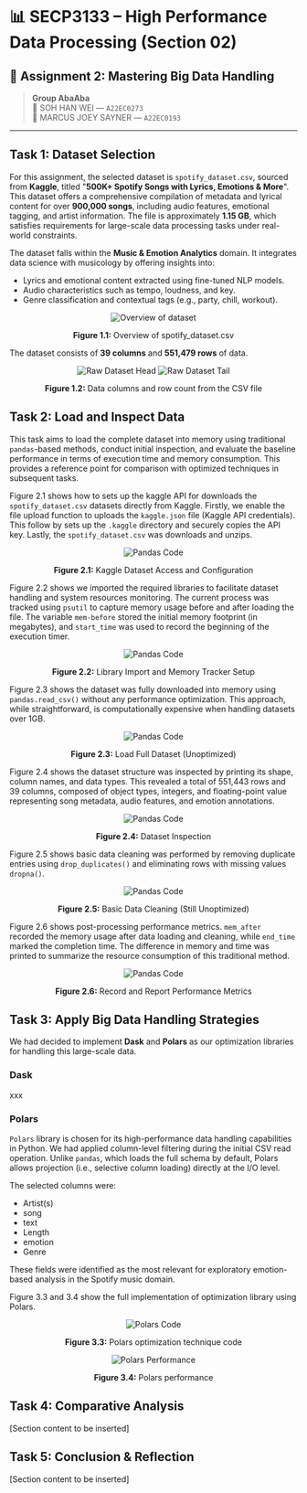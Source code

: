 # 📊 SECP3133 – High Performance Data Processing (Section 02)

## 🧠 Assignment 2: Mastering Big Data Handling

> **Group AbaAba**  
> 👤 SOH HAN WEI — `A22EC0273`  
> 👤 MARCUS JOEY SAYNER — `A22EC0193`

---

 <h2>Task 1: Dataset Selection</h2>

  <p>
    For this assignment, the selected dataset is <code>spotify_dataset.csv</code>, sourced from <strong>Kaggle</strong>, titled 
    "<strong>500K+ Spotify Songs with Lyrics, Emotions & More</strong>". This dataset offers a comprehensive compilation 
    of metadata and lyrical content for over <strong>900,000 songs</strong>, including audio features, emotional tagging, and artist information. 
    The file is approximately <strong>1.15 GB</strong>, which satisfies requirements for large-scale data processing tasks under real-world constraints.
  </p>

  <p>
    The dataset falls within the <strong>Music & Emotion Analytics</strong> domain. It integrates data science with musicology by offering insights into:
  </p>

  <ul>
    <li>Lyrics and emotional content extracted using fine-tuned NLP models.</li>
    <li>Audio characteristics such as tempo, loudness, and key.</li>
    <li>Genre classification and contextual tags (e.g., party, chill, workout).</li>
  </ul>

  <div align="center">
    <img src="figures/Overview.png" alt="Overview of dataset">
    <p><strong>Figure 1.1:</strong> Overview of spotify_dataset.csv</p>
  </div>

  <p>The dataset consists of <strong>39 columns</strong> and <strong>551,479 rows</strong> of data.</p>

  <div align="center">
    <img src="figures/raw_data_head.png" alt="Raw Dataset Head">
    <img src="figures/raw_data_tail.png" alt="Raw Dataset Tail">
    <p><strong>Figure 1.2:</strong> Data columns and row count from the CSV file</p>
  </div>

  <h2>Task 2: Load and Inspect Data</h2>

  <p>This task aims to load the complete dataset into memory using traditional <code>pandas</code>-based methods, conduct initial inspection, and evaluate the baseline performance in terms of execution time and memory consumption. This provides a reference point for comparison with optimized techniques in subsequent tasks.</p>

  <p>Figure 2.1 shows how to sets up the kaggle API for downloads the <code>spotify_dataset.csv</code> datasets directly from Kaggle. Firstly, we enable the file upload function to uploads the <code>kaggle.json</code> file (Kaggle API credentials). This follow by sets up the <code>.kaggle</code> directory and securely copies the API key. Lastly, the <code>spotify_dataset.csv</code> was downloads and unzips.</p>

  <div align="center">
    <img src="figures/pandas1.png" alt="Pandas Code">
    <p><strong>Figure 2.1:</strong> Kaggle Dataset Access and Configuration</p>
  </div>

  <p>Figure 2.2 shows we imported the required libraries to facilitate dataset handling and system resources monitoring. The current process was tracked using <code>psutil</code> to capture memory usage before and after loading the file. The variable <code>mem-before</code> stored the initial memory footprint (in megabytes), and <code>start_time</code> was used to record the beginning of the execution timer.</p>

  <div align="center">
    <img src="figures/pandas2.png" alt="Pandas Code">
    <p><strong>Figure 2.2:</strong> Library Import and Memory Tracker Setup</p>
  </div>

  <p>Figure 2.3 shows the dataset was fully downloaded into memory using <code>pandas.read_csv()</code> without any performance optimization. This approach, while straightforward, is computationally expensive when handling datasets over 1GB.</p>

  <div align="center">
    <img src="figures/pandas3.png" alt="Pandas Code">
    <p><strong>Figure 2.3:</strong> Load Full Dataset (Unoptimized)</p>
  </div>

  <p>Figure 2.4 shows the dataset structure was inspected by printing its shape, column names, and data types. This revealed a total of 551,443 rows and 39 columns, composed of object types, integers, and floating-point value representing song metadata, audio features, and emotion annotations.</p>

  <div align="center">
    <img src="figures/pandas4.png" alt="Pandas Code">
    <p><strong>Figure 2.4:</strong> Dataset Inspection</p>
  </div>

  <p>Figure 2.5 shows basic data cleaning was performed by removing duplicate entries using <code>drop_duplicates()</code> and eliminating rows with missing values <code>dropna()</code>.</p>

  <div align="center">
    <img src="figures/pandas5.png" alt="Pandas Code">
    <p><strong>Figure 2.5:</strong> Basic Data Cleaning (Still Unoptimized)</p>
  </div>

  <p>Figure 2.6 shows post-processing performance metrics. <code>mem_after</code> recorded the memory usage after data loading and cleaning, while <code>end_time</code> marked the completion time. The difference in memory and time was printed to summarize the resource consumption of this traditional method.</p>

  <div align="center">
    <img src="figures/pandas6.png" alt="Pandas Code">
    <p><strong>Figure 2.6:</strong> Record and Report Performance Metrics</p>
  </div>
  
  <h2>Task 3: Apply Big Data Handling Strategies</h2>

  <p>We had decided to implement <strong>Dask</strong> and <strong>Polars</strong> as our optimization libraries for handling this large-scale data.</p>

  <h3><strong>Dask</strong></h3>
  <p>xxx</p>

  <h3><strong>Polars</strong></h3>
  <p>
    <code>Polars</code> library is chosen for its high-performance data handling capabilities in Python. We had applied column-level filtering during 
    the initial CSV read operation. Unlike <code>pandas</code>, which loads the full schema by default, Polars allows projection 
    (i.e., selective column loading) directly at the I/O level.
  </p>

  <p>The selected columns were:</p>
  <ul>
    <li>Artist(s)</li>
    <li>song</li>
    <li>text</li>
    <li>Length</li>
    <li>emotion</li>
    <li>Genre</li>
  </ul>

  <p>
    These fields were identified as the most relevant for exploratory emotion-based analysis in the Spotify music domain.
  </p>

  <p>Figure 3.3 and 3.4 show the full implementation of optimization library using Polars.</p>

  <div align="center">
    <img src="figures/polar1.png" alt="Polars Code">
    <p><strong>Figure 3.3:</strong> Polars optimization technique code</p>
  </div>

  <div align="center">
    <img src="figures/polar2.png" alt="Polars Performance">
    <p><strong>Figure 3.4:</strong> Polars performance</p>
  </div>

  <h2>Task 4: Comparative Analysis</h2>
  <p>[Section content to be inserted]</p>

  <h2>Task 5: Conclusion & Reflection</h2>
  <p>[Section content to be inserted]</p>
